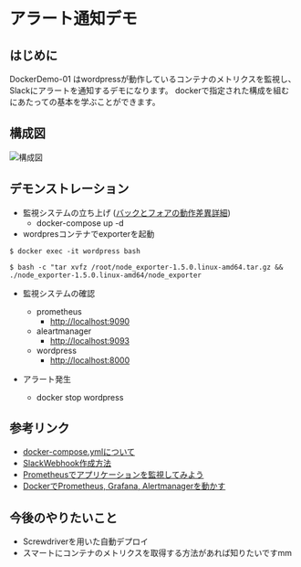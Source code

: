 # アラート通知デモ

## はじめに
DockerDemo-01 はwordpressが動作しているコンテナのメトリクスを監視し、Slackにアラートを通知するデモになります。
dockerで指定された構成を組むにあたっての基本を学ぶことができます。

## 構成図
![構成図](https://user-images.githubusercontent.com/119464648/215913640-13fcf3eb-1cd3-4ad6-9a8a-e7eef123b9b4.png)

## デモンストレーション
- 監視システムの立ち上げ ([バックとフォアの動作差異詳細](https://docs.docker.jp/engine/reference/run.html))
  - docker-compose up -d  
- wordpresコンテナでexporterを起動

```
$ docker exec -it wordpress bash  

$ bash -c "tar xvfz /root/node_exporter-1.5.0.linux-amd64.tar.gz &&
./node_exporter-1.5.0.linux-amd64/node_exporter
```

- 監視システムの確認
  - prometheus
    - [http://localhost:9090](http://localhost:9090)
  - aleartmanager
    - [http://localhost:9093](http://localhost:9093)
  - wordpress
    - [http://localhost:8000](http://localhost:8000)

- アラート発生
  - docker stop wordpress

## 参考リンク
- [docker-compose.ymlについて](https://docs.docker.jp/compose/overview.html)
- [SlackWebhook作成方法](https://qiita.com/vmmhypervisor/items/18c99624a84df8b31008)
- [Prometheusでアプリケーションを監視してみよう](https://iij.github.io/bootcamp/cicd_infra/prometheus/#_0-1-%E6%83%B3%E5%AE%9A%E3%81%97%E3%81%A6%E3%81%84%E3%82%8B%E5%8F%97%E8%AC%9B%E8%80%85)
- [DockerでPrometheus, Grafana, Alertmanagerを動かす](https://qiita.com/samskeyti/items/fbe8b78e47a5e4d6842a)

## 今後のやりたいこと
- Screwdriverを用いた自動デプロイ
- スマートにコンテナのメトリクスを取得する方法があれば知りたいですmm

